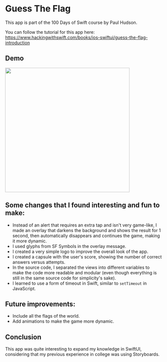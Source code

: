 # Guess The Flag

This app is part of the 100 Days of Swift course by Paul Hudson.

You can follow the tutorial for this app here:
https://www.hackingwithswift.com/books/ios-swiftui/guess-the-flag-introduction

## Demo

<img src="app.gif" style="width: 400px;" />

## Some changes that I found interesting and fun to make:

- Instead of an alert that requires an extra tap and isn't very game-like, I made an overlay that darkens the background and shows the result for 1 second, then automatically disappears and continues the game, making it more dynamic.
- I used glyphs from SF Symbols in the overlay message.
- I created a very simple logo to improve the overall look of the app.
- I created a capsule with the user's score, showing the number of correct answers versus attempts.
- In the source code, I separated the views into different variables to make the code more readable and modular (even though everything is still in the same source code for simplicity's sake).
- I learned to use a form of timeout in Swift, similar to `setTimeout` in JavaScript.

## Future improvements:

- Include all the flags of the world.
- Add animations to make the game more dynamic.

## Conclusion

This app was quite interesting to expand my knowledge in SwiftUI, considering that my previous experience in college was using Storyboards.
